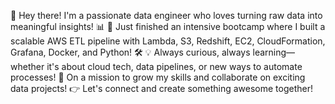 👋 Hey there! I'm a passionate data engineer who loves turning raw data into meaningful insights! 📊
🚀 Just finished an intensive bootcamp where I built a scalable AWS ETL pipeline with Lambda, S3, Redshift, EC2, CloudFormation, Grafana, Docker, and Python! 🛠️
💡 Always curious, always learning—whether it's about cloud tech, data pipelines, or new ways to automate processes!
🎯 On a mission to grow my skills and collaborate on exciting data projects!
👉 Let's connect and create something awesome together! 
